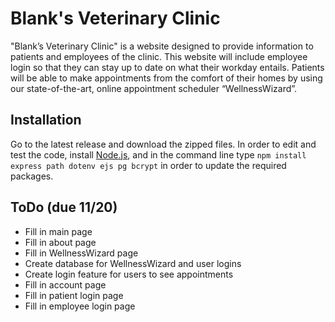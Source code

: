 # Blank's Veterinary Clinic

"Blank’s Veterinary Clinic" is a website designed to provide information to patients and employees of the clinic. This website will include employee login so that they can stay up to date on what their workday entails. Patients will be able to make appointments from the comfort of their homes by using our state-of-the-art, online appointment scheduler “WellnessWizard”.

## Installation
Go to the latest release and download the zipped files. In order to edit and test the code, install [Node.js](https://nodejs.org/en), and in the command line type `npm install express path dotenv ejs pg bcrypt` in order to update the required packages.


## ToDo (due 11/20)
* Fill in main page
* Fill in about page
* Fill in WellnessWizard page
* Create database for WellnessWizard and user logins
* Create login feature for users to see appointments
* Fill in account page
* Fill in patient login page
* Fill in employee login page
